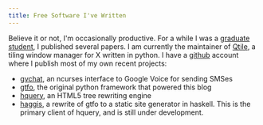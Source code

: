 ```yaml
---
title: Free Software I've Written
---
```


Believe it or not, I'm occasionally productive. For a while I was a
[graduate student][1], I published several papers. I am currently the
maintainer of [Qtile][18], a tiling window manager for X written in
python. I have a [github][14] account where I publish most of my own
recent projects:

  * [gvchat][20], an ncurses interface to Google Voice for sending
    SMSes
  * [gtfo][19], the original python framework that powered this blog
  * [hquery][21], an HTML5 tree rewriting engine
  * [haggis][22], a rewrite of gtfo to a static site generator in
    haskell. This is the primary client of hquery, and is still under
    development.

 [1]: http://pages.cs.wisc.edu/~tycho
 [2]: /pages/mee
 [3]: /pages/pymedia
 [4]: /pages/buildamarok2
 [5]: http://files.tycho.ws/kubuntuintro.pdf
 [6]: http://files.tycho.ws/code/www/gallery.php
 [7]: http://files.tycho.ws/code/tcrond/
 [8]: http://todo.tycho.ws
 [9]: http://files.tycho.ws/terasort.tar.gz
 [10]: http://code.google.com/p/dlfcn-win32/
 [11]: http://files.tycho.ws/add_dladdr_support.patch
 [12]: http://files.tycho.ws/code
 [13]: http://files.tycho.ws/code/gmail_notifier/gmail_unread.py
 [14]: https://github.com/tych0
 [15]: http://python.org
 [17]: http://amarok.kde.org/
 [18]: http://qtile.org
 [19]: http://github.com/tych0/gtfo
 [20]: http://github.com/tych0/gvchat
 [21]: http://github.com/tych0/hquery
 [22]: http://github.com/tych0/haggis
